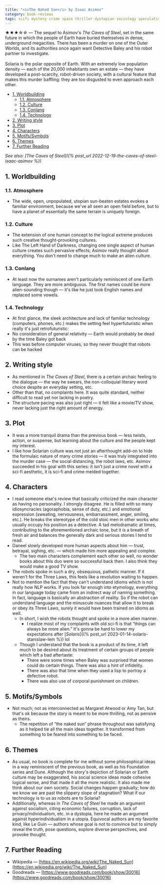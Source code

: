 ```yaml
---
title: "<i>The Naked Sun</i> by Isaac Asimov"
category: book-reviews
tags: scifi mystery crime space thriller dystopian sociology speculative
---
```

★★★☆☆ — The sequel to Asimov's *The Caves of Steel*, set in the same future in which the people of Earth have buried themselves in dense, underground megacities. There has been a murder on one of the Outer Worlds, and its authorities once again want Detective Baley and his robot partner to investigate.<br><br>Solaria is the polar opposite of Earth. With an extremely low population density — each of the 20,000 inhabitants own an estate — they have developed a post-scarcity, robot-driven society, with a cultural feature that makes this murder baffling: they are too disgusted to even approach each other.

<!--split-->

- [1. Worldbuilding](#1-worldbuilding)
  - [1.1. Atmosphere](#11-atmosphere)
  - [1.2. Culture](#12-culture)
  - [1.3. Conlang](#13-conlang)
  - [1.4. Technology](#14-technology)
- [2. Writing style](#2-writing-style)
- [3. Plot](#3-plot)
- [4. Characters](#4-characters)
- [5. Motifs/Symbols](#5-motifssymbols)
- [6. Themes](#6-themes)
- [7. Further Reading](#7-further-reading)

<!--split-->

*See also: [The Caves of Steel]({% post_url 2022-12-19-the-caves-of-steel-isaac-asimov %})*

## 1. Worldbuilding
### 1.1. Atmosphere
* The wide, open, unpopulated, utopian sun-beaten estates evokes a familiar environment, because we've all seen an open field before, but to have a planet of essentially the same terrain is uniquely foreign.
### 1.2. Culture
* The extension of one human concept to the logical extreme produces such creative thought-provoking cultures.
* Like The Left Hand of Darkness, changing one single aspect of human culture creates such pervasive effects; Asimov really thought about everything. You don't need to change much to make an alien culture.
### 1.3. Conlang
* At least now the surnames aren't particularly reminiscent of one Earth language. They are more ambiguous. The first names could be more alien-sounding though — it's like he just took English names and replaced some vowels.
### 1.4. Technology
* At first glance, the sleek architecture and lack of familiar technology (computers, phones, etc.) makes the setting feel hyperfuturistic when really it's just retrofuturistic:
* No consideration of general relativity — Earth would probably be dead by the time Baley got back
* This was before computer viruses, so they never thought that robots can be hacked

## 2. Writing style
* As mentioned in *The Caves of Steel*, there is a certain archaic feeling to the dialogue — the way he swears, the non-colloquial literary word choice despite an everyday setting, etc.
* Other than that, no complaints here. It was quite standard, neither difficult to read yet nor lacking in poetry.
* The structure pacing was also just right — it felt like a movie/TV show, never lacking just the right amount of energy.

## 3. Plot
* It was a more tranquil drama than the previous book — less twists, action, or suspense, but learning about the culture and the people kept my interest.
* I like how Solarian culture was not just an afterthought add-on to hide the formulaic nature of many crime stories — it was truly integrated into the murder case — the social distancing, the robot laws, etc. Asimov succeeded in his goal with this series: it isn't just a crime novel with a sci-fi aesthetic, it is sci-fi and crime melded together.

## 4. Characters
* I read someone else's review that basically criticized the main character as having no personality. I strongly disagree. He is filled with so many idiosyncracies (agoraphobia, sense of duty, etc.) and emotional expression (sweating, nervousness, embarrassment, anger, smiling, etc.). He breaks the stereotype of the cold stoic men in other works who usually occupy his position as a detective. A tad melodramatic at times, contributing to the aforementioned archaic tone, but it is a breath of fresh air and balances the generally dark and serious stories I tend to read.
* Daneel slowly developed more human aspects about him — trust, betrayal, sighing, etc. — which made him more appealing and complex.
  * The two main characters complement each other so well, no wonder books about this duo were so successful back then. I also think they would make a good TV show.
* The robots spoke in such a dry, obsequious, pathetic manner. If it weren't for the Three Laws, this feels like a revolution waiting to happen.
* Not to mention the fact that they can't understand idioms which is not really how NLP works. If you look far enough into etymology, everything in our language today came from an indirect way of naming something. In fact, language is basically an abstraction of reality. So if the robot can understand language and the minuscule nuances that allow it to break or obey its Three Laws, surely it would have been trained on idioms as well.
  * In short, I wish the robots thought and spoke in a more alien manner.
    * I realize most of my complaints with old sci-fi is that “things can always be more alien.” It's gonna be hard to lower my expectations after [*Solaris*]({% post_url 2023-01-14-solaris-stanislaw-lem %}) lol
  * Though I understand that the book is a product of its time, it left much to be desired about its treatment of certain groups of people which left a bad aftertaste:
    * There were some times when Baley was surprised that women could do certain things. There was also a hint of infidelity.
    * There was also that time when they used a lisp to portray a defective robot.
    * There was also use of corporal punishment on children.

## 5. Motifs/Symbols
* Not much; not as interconnected as Margaret Atwood or Amy Tan, but that's ok because the story is meant to be more thrilling, not as pensive as theirs.
  * The repetition of “the naked sun” phrase throughout was satisfying as it helped tie all the main ideas together. It transformed from something to be feared into something to be faced.

## 6. Themes
* As usual, no book is complete for me without some philosophical ideas in a way reminiscent of the previous book, as well as his Foundation series and Dune. Although the story's depiction of Solarian or Earth culture may be exaggerated, his social science ideas made cohesive logical sense, and that made it all the more realistic. It also made me think about our own society. Social changes happen gradually; how do we know we are past the slippery slope of stagnation? What if our technology is to us as robots are to Solaria?
* Additionally, whereas in *The Caves of Steel* he made an argument against socialism, citing economic failures, corruption, lack of privacy/individualism, etc. in a dystopia, here he made an argument against hyperindividualism in a utopia. Equivocal authors are my favorite kind, like Le Guin — authors whose goal is not to convince but to simply reveal the truth, pose questions, explore diverse perspectives, and provoke thought.

## 7. Further Reading
* Wikipedia — [https://en.wikipedia.org/wiki/The_Naked_Sun](https://en.wikipedia.org/wiki/The_Naked_Sun)
* Goodreads — [https://www.goodreads.com/book/show/30016](https://www.goodreads.com/book/show/30016)